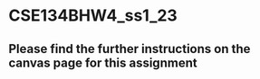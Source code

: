 # CSE134BHW4_ss1_23

## Please find the further instructions on the canvas page for this assignment 
